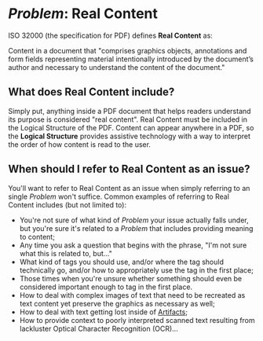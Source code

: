 # *Problem*: Real Content
ISO 32000 (the specification for PDF) defines **Real Content** as:

Content in a document that "comprises graphics objects, annotations and form fields representing material intentionally introduced by the document’s author and necessary to understand the content of the document."

## What does Real Content include?

Simply put, anything inside a PDF document that helps readers understand its purpose is considered "real content". Real Content must be included in the Logical Structure of the PDF.  Content can appear anywhere in a PDF, so the **Logical Structure** provides assistive technology with a way to interpret the order of how content is read to the user. 

## When should I refer to Real Content as an issue?

You'll want to refer to Real Content as an issue when simply referring to an single *Problem* won't suffice. Common examples of referring to Real Content includes (but not limited to):

- You're not sure of what kind of *Problem* your issue actually falls under, but you're sure it's related to a *Problem* that includes providing meaning to content;
- Any time you ask a question that begins with the phrase, "I'm not sure what this is related to, but..."
- What kind of tags you should use, and/or where the tag should technically go, and/or how to appropriately use the tag in the first place;
- Those times when you're unsure whether something should even be considered important enough to tag in the first place.
- How to deal with complex images of text that need to be recreated as text content yet preserve the graphics as necessary as well;
- How to deal with text getting lost inside of [Artifacts](Artifacts.md);
- How to provide context to poorly interpreted scanned text resulting from lackluster Optical Character Recognition (OCR)...
